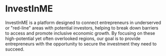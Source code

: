 # InvestInME

InvestInME is a platform designed to connect entrepreneurs in underserved or "red-line" areas with potential investors, helping to break down barriers to access and promote inclusive economic growth. By focusing on these high-potential yet often overlooked regions, our goal is to provide entrepreneurs with the opportunity to secure the investment they need to succeed.

